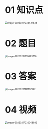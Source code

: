 # 01 知识点

<img src="https://cvp.oss-cn-shanghai.aliyuncs.com/202502170344118.png" alt="image-20250217034437838" style="zoom:50%;" />



# 02 题目

<img src="https://cvp.oss-cn-shanghai.aliyuncs.com/202502151508807.png" alt="image-20250215150823706" style="zoom:50%;" />



# 03 答案

<img src="https://cvp.oss-cn-shanghai.aliyuncs.com/202502171101384.png" alt="image-20250217110107322" style="zoom:50%;" />



# 04 视频

<img src="https://cvp.oss-cn-shanghai.aliyuncs.com/202502170320955.png" alt="image-20250217032048882" style="zoom:50%;" />